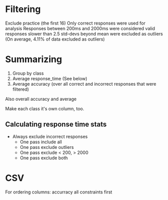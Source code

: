 # Filtering

Exclude practice (the first 16)
Only correct responses were used for analysis
Responses between 200ms and 2000ms were considered valid
responses slower than 2.5 std-devs beyond mean were excluded as outliers
  (On average, 4.11% of data excluded as outliers)

# Summarizing

1. Group by class
2. Average response_time (See below)
3. Average accuracy (over all correct and incorrect responses that were filtered)

Also overall accuracy and average

Make each class it's own column, too.


## Calculating response time stats
* Always exclude incorrect responses
  * One pass include all
  * One pass exclude outliers
  * One pass exclude < 200, > 2000
  * One pass exclude both


# CSV

For ordering columns: accurracy all constraints first
